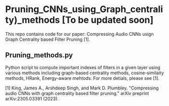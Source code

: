 # Pruning_CNNs_using_Graph_centrality)_methods [To be updated soon]


This repo contains code for our paper: Compressing Audio CNNs usign Graph Centrality based Filter Pruning [1]. 


## Pruning_methods.py

Python script to compute important indexes of filters in a given layer using various methods including graph-based centrality methods, cosine-similaity methods, HRank, Energy-aware mehtods. For more detials, please see [1].



[1]  King, James A., Arshdeep Singh, and Mark D. Plumbley. "Compressing audio CNNs with graph centrality based filter pruning." arXiv preprint arXiv:2305.03391 (2023).
